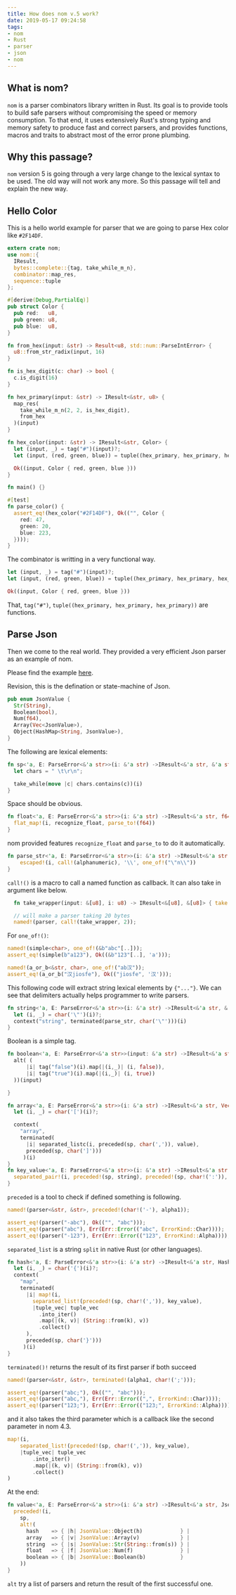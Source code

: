 ```yaml
---
title: How does nom v.5 work?
date: 2019-05-17 09:24:58
tags: 
- nom 
- Rust 
- parser 
- json 
- nom
---
```



## What is nom?

`nom` is a parser combinators library written in Rust. Its goal is to provide tools to build safe parsers without compromising the speed or memory consumption. To that end, it uses extensively Rust's strong typing and memory safety to produce fast and correct parsers, and provides functions, macros and traits to abstract most of the error prone plumbing.

## Why this passage?

`nom` version 5 is going through a very large change to the lexical syntax to be used. The old way will not work any more. So this passage will tell and explain the new way.

## Hello Color

This is a hello world example for parser that we are going to parse Hex color like `#2F14DF`.

```Rust
extern crate nom;
use nom::{
  IResult,
  bytes::complete::{tag, take_while_m_n},
  combinator::map_res,
  sequence::tuple
};

#[derive(Debug,PartialEq)]
pub struct Color {
  pub red:   u8,
  pub green: u8,
  pub blue:  u8,
}

fn from_hex(input: &str) -> Result<u8, std::num::ParseIntError> {
  u8::from_str_radix(input, 16)
}

fn is_hex_digit(c: char) -> bool {
  c.is_digit(16)
}

fn hex_primary(input: &str) -> IResult<&str, u8> {
  map_res(
    take_while_m_n(2, 2, is_hex_digit),
    from_hex
  )(input)
}

fn hex_color(input: &str) -> IResult<&str, Color> {
  let (input, _) = tag("#")(input)?;
  let (input, (red, green, blue)) = tuple((hex_primary, hex_primary, hex_primary))(input)?;

  Ok((input, Color { red, green, blue }))
}

fn main() {}

#[test]
fn parse_color() {
  assert_eq!(hex_color("#2F14DF"), Ok(("", Color {
    red: 47,
    green: 20,
    blue: 223,
  })));
}
```

The combinator is writting in a very functional way.

```Rust
let (input, _) = tag("#")(input)?;
let (input, (red, green, blue)) = tuple((hex_primary, hex_primary, hex_primary))(input)?;

Ok((input, Color { red, green, blue }))
```

That, `tag("#")`, `tuple((hex_primary, hex_primary, hex_primary))` are functions.

## Parse Json

Then we come to the real world. They provided a very efficient Json parser as an example of nom.

Please find the example [here](https://github.com/Geal/nom/blob/master/examples/json.rs).


Revision, this is the defination or state-machine of Json.


```Rust
pub enum JsonValue {
  Str(String),
  Boolean(bool),
  Num(f64),
  Array(Vec<JsonValue>),
  Object(HashMap<String, JsonValue>),
}
```

The following are lexical elements:

```Rust
fn sp<'a, E: ParseError<&'a str>>(i: &'a str) ->IResult<&'a str, &'a str, E> {
  let chars = " \t\r\n";

  take_while(move |c| chars.contains(c))(i)
}
```
Space should be obvious.


```Rust
fn float<'a, E: ParseError<&'a str>>(i: &'a str) ->IResult<&'a str, f64, E> {
  flat_map!(i, recognize_float, parse_to!(f64))
}
```
nom provided features `recognize_float` and `parse_to` to do it automatically.

```Rust
fn parse_str<'a, E: ParseError<&'a str>>(i: &'a str) ->IResult<&'a str, &'a str, E> {
    escaped!(i, call!(alphanumeric), '\\', one_of!("\"n\\"))
}
```
`call!()` is a macro to call a named function as callback. It can also take in argument like below.
```Rust
  fn take_wrapper(input: &[u8], i: u8) -> IResult<&[u8], &[u8]> { take!(input, i * 10) }

  // will make a parser taking 20 bytes
  named!(parser, call!(take_wrapper, 2));
```

For `one_of!()`:
```Rust
named!(simple<char>, one_of!(&b"abc"[..]));
assert_eq!(simple(b"a123"), Ok((&b"123"[..], 'a')));

named!(a_or_b<&str, char>, one_of!("ab汉"));
assert_eq!(a_or_b("汉jiosfe"), Ok(("jiosfe", '汉')));
```


This following code will extract string lexical elements by `{"..."}`. We can see that delimiters actually helps programmer to write parsers.
```Rust
fn string<'a, E: ParseError<&'a str>>(i: &'a str) ->IResult<&'a str, &'a str, E> {
  let (i, _) = char('\"')(i)?;
  context("string", terminated(parse_str, char('\"')))(i)
}
```

Boolean is a simple tag.
```Rust
fn boolean<'a, E: ParseError<&'a str>>(input: &'a str) ->IResult<&'a str, bool, E> {
  alt( (
      |i| tag("false")(i).map(|(i,_)| (i, false)),
      |i| tag("true")(i).map(|(i,_)| (i, true))
  ))(input)

}
```


```Rust
fn array<'a, E: ParseError<&'a str>>(i: &'a str) ->IResult<&'a str, Vec<JsonValue>, E> {
  let (i, _) = char('[')(i)?;

  context(
    "array",
    terminated(
      |i| separated_listc(i, preceded(sp, char(',')), value),
      preceded(sp, char(']')))
     )(i)
}
fn key_value<'a, E: ParseError<&'a str>>(i: &'a str) ->IResult<&'a str, (&'a str, JsonValue), E> {
  separated_pair!(i, preceded!(sp, string), preceded!(sp, char!(':')), value)
}
```

`preceded` is a tool to check if defined something is following.

```Rust
named!(parser<&str, &str>, preceded!(char!('-'), alpha1));

assert_eq!(parser("-abc"), Ok(("", "abc")));
assert_eq!(parser("abc"), Err(Err::Error(("abc", ErrorKind::Char))));
assert_eq!(parser("-123"), Err(Err::Error(("123", ErrorKind::Alpha))));
```

`separated_list` is a string `split` in native Rust (or other languages).


```Rust
fn hash<'a, E: ParseError<&'a str>>(i: &'a str) ->IResult<&'a str, HashMap<String, JsonValue>, E> {
  let (i, _) = char('{')(i)?;
  context(
    "map",
    terminated(
      |i| map!(i,
        separated_list!(preceded!(sp, char!(',')), key_value),
        |tuple_vec| tuple_vec
          .into_iter()
          .map(|(k, v)| (String::from(k), v))
          .collect()
      ),
      preceded(sp, char('}')))
     )(i)
}
```

`terminated()!` returns the result of its first parser if both succeed

```Rust
named!(parser<&str, &str>, terminated!(alpha1, char!(';')));

assert_eq!(parser("abc;"), Ok(("", "abc")));
assert_eq!(parser("abc,"), Err(Err::Error((",", ErrorKind::Char))));
assert_eq!(parser("123;"), Err(Err::Error(("123;", ErrorKind::Alpha))));
```

and it also takes the third parameter which is a callback like the second parameter in nom 4.3.
```Rust
map!(i,
    separated_list!(preceded!(sp, char!(',')), key_value),
    |tuple_vec| tuple_vec
        .into_iter()
        .map(|(k, v)| (String::from(k), v))
        .collect()
)
```

At the end:

```Rust
fn value<'a, E: ParseError<&'a str>>(i: &'a str) ->IResult<&'a str, JsonValue, E> {
  preceded!(i,
    sp,
    alt!(
      hash    => { |h| JsonValue::Object(h)            } |
      array   => { |v| JsonValue::Array(v)             } |
      string  => { |s| JsonValue::Str(String::from(s)) } |
      float   => { |f| JsonValue::Num(f)               } |
      boolean => { |b| JsonValue::Boolean(b)           }
    ))
}
```
`alt` try a list of parsers and return the result of the first successful one.


